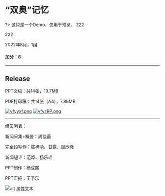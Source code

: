 # “双奥”记忆

?> 这只是一个Demo，仅用于预览。
222

222

2022年8月，1组

#### 加分：8

- - - -

## Release

PPT文稿：共14张，19.7MB

PDF打印稿：共14张（A4），7.89MB

[![vfyyxf.png](https://s1.ax1x.com/2022/08/29/vfyyxf.png)](https://baidu.com)
[![vfysRP.png](https://s1.ax1x.com/2022/08/29/vfysRP.png)](https://baidu.com)

- - - -

组员列表：

新闻采集+概要：周佳蕾


完全段写作：陈梓萌、甘露、顾欣蕤

新闻短评：范晔、杨乐瑶

PPT制作：杨成熙

PPT汇报：王予乐

![alt 属性文本](https://s1.ax1x.com/2022/08/29/vfyHMT.jpg)
